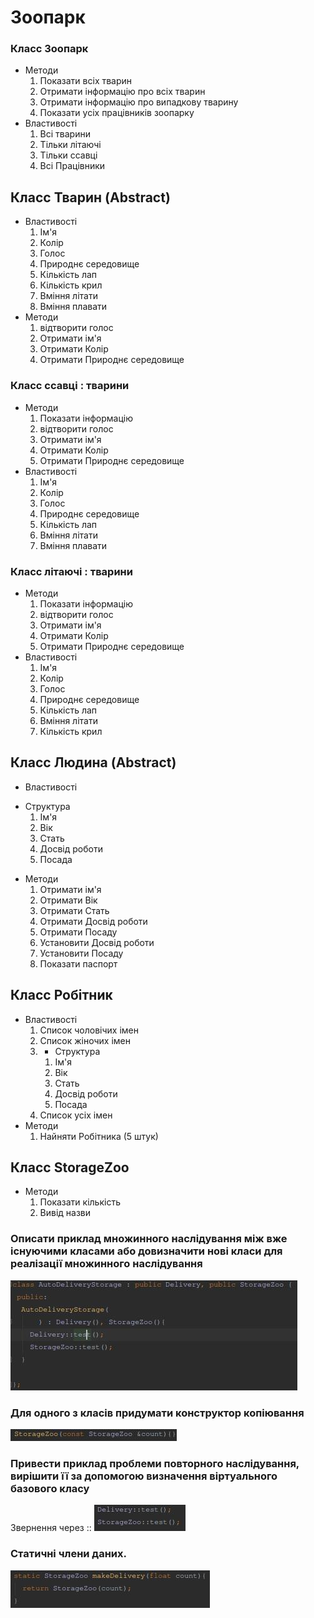 # Зоопарк

### Класс Зоопарк
  * Методи
    1. Показати всіх тварин
    2. Отримати інформацію про всіх тварин
    3. Отримати інформацію про випадкову тварину
    4. Показати усіх працівників зоопарку
  * Властивості
    1. Всі тварини
    2. Тільки літаючі
    3. Тільки ссавці
    4. Всі Працівники

## Класс Тварин (Abstract)
* Властивості
  1. Ім'я
  2. Колір
  3. Голос
  4. Природнє середовище
  5. Кількість лап
  6. Кількість крил
  7. Вміння літати
  7. Вміння плавати
* Методи
  1. відтворити голос
  2. Отримати ім'я
  3. Отримати Колір
  4. Отримати Природнє середовище

### Класс ссавці : тварини
* Методи
  1. Показати інформацію
  1. відтворити голос
  2. Отримати ім'я
  3. Отримати Колір
  4. Отримати Природнє середовище
* Властивості
  1. Ім'я
  2. Колір
  3. Голос
  4. Природнє середовище
  5. Кількість лап
  7. Вміння літати
  7. Вміння плавати

### Класс літаючі : тварини
* Методи
  1. Показати інформацію
  1. відтворити голос
  2. Отримати ім'я
  3. Отримати Колір
  4. Отримати Природнє середовище
* Властивості
  1. Ім'я
  2. Колір
  3. Голос
  4. Природнє середовище
  5. Кількість лап
  7. Вміння літати
  6. Кількість крил

## Класс Людина (Abstract)
* Властивості
 + Структура  
    1. Ім'я
    2. Вік
    3. Стать
    4. Досвід роботи
    5. Посада
* Методи
  1. Отримати ім'я
  2. Отримати Вік
  3. Отримати Стать
  4. Отримати Досвід роботи
  5. Отримати Посаду
  6. Установити Досвід роботи
  7. Установити Посаду
  8. Показати паспорт
## Класс Робітник
* Властивості
  1. Список чоловічих імен
  2. Список жіночих імен
  3. + Структура  
      1. Ім'я
      2. Вік
      3. Стать
      4. Досвід роботи
      5. Посада
  4. Список усіх імен
* Методи
  1. Найняти Робітника (5 штук)

## Класс StorageZoo ##
  * Методи
    1. Показати кількість
    2. Вивід назви


### Описати приклад множинного наслідування між вже існуючими класами або довизначити нові класи для реалізації множинного наслідування ###
![](photo_2020-04-13_13-19-45.jpg)
### Для одного з класів придумати конструктор копіювання ###
![](photo_2020-04-13_13-26-22.jpg)
### Привести приклад проблеми повторного наслідування, вирішити її за допомогою визначення віртуального базового класу ###
Звернення через ::
![](photo_2020-04-13_13-29-08.jpg)
### Статичні члени даних. ### 
![](photo_2020-04-13_13-30-26.jpg)
